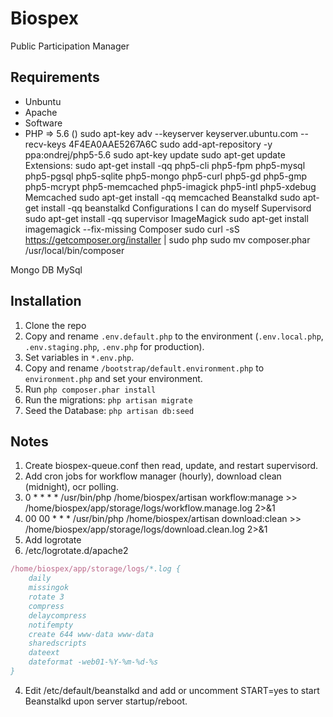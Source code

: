 Biospex
=======

Public Participation Manager

Requirements
------------

- Unbuntu
- Apache
- Software
- PHP => 5.6 ()
        sudo apt-key adv --keyserver keyserver.ubuntu.com --recv-keys 4F4EA0AAE5267A6C
        sudo add-apt-repository -y ppa:ondrej/php5-5.6
        sudo apt-key update
        sudo apt-get update
        Extensions: sudo apt-get install -qq php5-cli php5-fpm php5-mysql php5-pgsql php5-sqlite php5-mongo php5-curl php5-gd php5-gmp php5-mcrypt php5-memcached php5-imagick php5-intl php5-xdebug
    Memcached
        sudo apt-get install -qq memcached
    Beanstalkd
        sudo apt-get install -qq beanstalkd
        Configurations I can do myself
    Supervisord
        sudo apt-get install -qq supervisor
    ImageMagick
        sudo apt-get install imagemagick --fix-missing
    Composer
        sudo curl -sS https://getcomposer.org/installer | sudo php
        sudo mv composer.phar /usr/local/bin/composer

Mongo DB
MySql


Installation
------------

1. Clone the repo
2. Copy and rename ```.env.default.php``` to the environment (```.env.local.php```, ```.env.staging.php```, ```.env.php``` for production).
3. Set variables in ```*.env.php```.
5. Copy and rename ```/bootstrap/default.environment.php``` to ```environment.php``` and set your environment.
6. Run ```php composer.phar install```
7. Run the migrations: ```php artisan migrate```
8. Seed the Database: ```php artisan db:seed```

Notes
-----
1. Create biospex-queue.conf then read, update, and restart supervisord.
2. Add cron jobs for workflow manager (hourly), download clean (midnight), ocr polling.
  1. 0 * * * * /usr/bin/php /home/biospex/artisan workflow:manage >> /home/biospex/app/storage/logs/workflow.manage.log 2>&1
  2. 00 00 * * * /usr/bin/php /home/biospex/artisan download:clean >> /home/biospex/app/storage/logs/download.clean.log 2>&1
3. Add logrotate
  1. /etc/logrotate.d/apache2
```Nix
/home/biospex/app/storage/logs/*.log {
    daily
    missingok
    rotate 3
    compress
    delaycompress
    notifempty
    create 644 www-data www-data
    sharedscripts
    dateext
    dateformat -web01-%Y-%m-%d-%s
}
```
4. Edit /etc/default/beanstalkd and add or uncomment START=yes to start Beanstalkd upon server startup/reboot.

